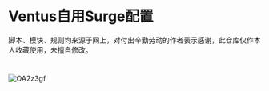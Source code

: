 # Ventus自用Surge配置
脚本、模块、规则均来源于网上，对付出辛勤劳动的作者表示感谢，此仓库仅作本人收藏使用，未擅自修改。

# 

![OA2z3gf](https://imgur.com/a/OA2z3gf)
